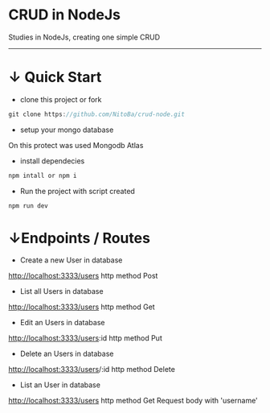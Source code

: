 # CRUD in NodeJs

Studies in NodeJs, creating one simple CRUD

---

# ↓ Quick Start

- clone this project or fork

```jsx
git clone https://github.com/NitoBa/crud-node.git
```

- setup your mongo database

On this protect was used Mongodb Atlas

- install dependecies

```jsx
npm intall or npm i
```

- Run the project with script created

```jsx
npm run dev
```

# ↓Endpoints / Routes

- Create a new User in database

[http://localhost:3333/users](http://localhost:3333/users)   http method Post

- List all Users in database

[http://localhost:3333/users](http://localhost:3333/users)  http method Get

- Edit an Users in database

[http://localhost:3333/users](http://localhost:3333/users):id  http method Put

- Delete an Users in database

[http://localhost:3333/users](http://localhost:3333/users)/:id  http method Delete

- List an User in database

[http://localhost:3333/users](http://localhost:3333/users)  http method Get  Request body with 'username'

